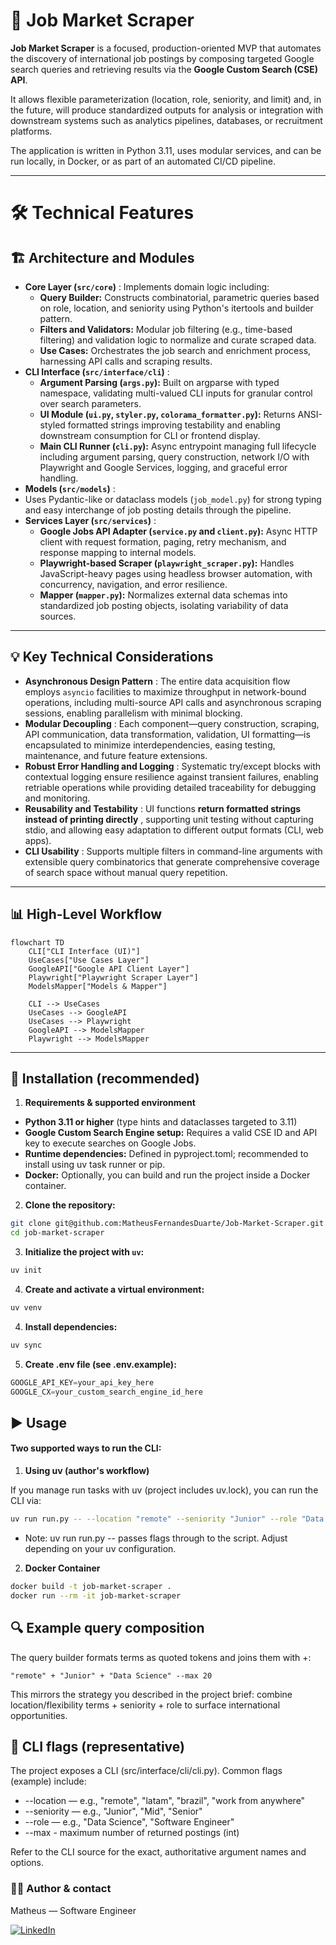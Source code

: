 # 🧠 Job Market Scraper

**Job Market Scraper** is a focused, production-oriented MVP that automates the discovery of international job postings by composing targeted Google search queries and retrieving results via the **Google Custom Search (CSE) API**.

It allows flexible parameterization (location, role, seniority, and limit) and, in the future, will produce standardized outputs for analysis or integration with downstream systems such as analytics pipelines, databases, or recruitment platforms.

The application is written in Python 3.11, uses modular services, and can be run locally, in Docker, or as part of an automated CI/CD pipeline.

---

# 🛠️ Technical Features

## 🏗️ Architecture and Modules

* **Core Layer (`src/core`)** : Implements domain logic including:
    * **Query Builder:** Constructs combinatorial, parametric queries based on role, location, and seniority using Python's itertools and builder pattern.
    * **Filters and Validators:** Modular job filtering (e.g., time-based filtering) and validation logic to normalize and curate scraped data.
    * **Use Cases:** Orchestrates the job search and enrichment process, harnessing API calls and scraping results.
* **CLI Interface (`src/interface/cli`)** :
    * **Argument Parsing (`args.py`):** Built on argparse with typed namespace, validating multi-valued CLI inputs for granular control over search parameters.
    * **UI Module (`ui.py`, `styler.py`, `colorama_formatter.py`):** Returns ANSI-styled formatted strings improving testability and enabling downstream consumption for CLI or frontend display.
    * **Main CLI Runner (`cli.py`):** Async entrypoint managing full lifecycle including argument parsing, query construction, network I/O with Playwright and Google Services, logging, and graceful error handling.
* **Models (`src/models`)** :
* Uses Pydantic-like or dataclass models (`job_model.py`) for strong typing and easy interchange of job posting details through the pipeline.
* **Services Layer (`src/services`)** :
    * **Google Jobs API Adapter (`service.py` and `client.py`):** Async HTTP client with request formation, paging, retry mechanism, and response mapping to internal models.
    * **Playwright-based Scraper (`playwright_scraper.py`):** Handles JavaScript-heavy pages using headless browser automation, with concurrency, navigation, and error resilience.
    * **Mapper (`mapper.py`):** Normalizes external data schemas into standardized job posting objects, isolating variability of data sources.

---

## 💡 Key Technical Considerations

* **Asynchronous Design Pattern** :
  The entire data acquisition flow employs `asyncio` facilities to maximize throughput in network-bound operations, including multi-source API calls and asynchronous scraping sessions, enabling parallelism with minimal blocking.
* **Modular Decoupling** :
  Each component—query construction, scraping, API communication, data transformation, validation, UI formatting—is encapsulated to minimize interdependencies, easing testing, maintenance, and future feature extensions.
* **Robust Error Handling and Logging** :
  Systematic try/except blocks with contextual logging ensure resilience against transient failures, enabling retriable operations while providing detailed traceability for debugging and monitoring.
* **Reusability and Testability** :
  UI functions  **return formatted strings instead of printing directly** , supporting unit testing without capturing stdio, and allowing easy adaptation to different output formats (CLI, web apps).
* **CLI Usability** :
  Supports multiple filters in command-line arguments with extensible query combinatorics that generate comprehensive coverage of search space without manual query repetition.

---

## 📊 High-Level Workflow

```mermaid
flowchart TD
    CLI["CLI Interface (UI)"]
    UseCases["Use Cases Layer"]
    GoogleAPI["Google API Client Layer"]
    Playwright["Playwright Scraper Layer"]
    ModelsMapper["Models & Mapper"]

    CLI --> UseCases
    UseCases --> GoogleAPI
    UseCases --> Playwright
    GoogleAPI --> ModelsMapper
    Playwright --> ModelsMapper
```

---

## 🧩 Installation (recommended)

1. **Requirements & supported environment**

- **Python 3.11 or higher** (type hints and dataclasses targeted to 3.11)
- **Google Custom Search Engine setup:** Requires a valid CSE ID and API key to execute searches on Google Jobs.
- **Runtime dependencies:** Defined in pyproject.toml; recommended to install using uv task runner or pip.
- **Docker:** Optionally, you can build and run the project inside a Docker container.


2. **Clone the repository:**

```bash
git clone git@github.com:MatheusFernandesDuarte/Job-Market-Scraper.git
cd job-market-scraper
```

3. **Initialize the project with ``uv``:**
```bash
uv init
```

4. **Create and activate a virtual environment:**
```bash
uv venv
```

4. **Install dependencies:**
```python
uv sync
```

5. **Create .env file (see .env.example):**

```python
GOOGLE_API_KEY=your_api_key_here
GOOGLE_CX=your_custom_search_engine_id_here
```

## ▶️ Usage

#### Two supported ways to run the CLI:

1. **Using uv (author's workflow)**

If you manage run tasks with uv (project includes uv.lock), you can run the CLI via:

```bash
uv run run.py -- --location "remote" --seniority "Junior" --role "Data Science" --max 20
```

- Note: uv run run.py -- passes flags through to the script. Adjust depending on your uv configuration.

2. **Docker Container**

```bash
docker build -t job-market-scraper .
docker run --rm -it job-market-scraper
```

## 🔍 Example query composition

The query builder formats terms as quoted tokens and joins them with +:

```arduino
"remote" + "Junior" + "Data Science" --max 20
```

This mirrors the strategy you described in the project brief: combine location/flexibility terms + seniority + role to surface international opportunities.

## 🚩 CLI flags (representative)

The project exposes a CLI (src/interface/cli/cli.py). Common flags (example) include:

- --location — e.g., "remote", "latam", "brazil", "work from anywhere"
- --seniority — e.g., "Junior", "Mid", "Senior"
- --role — e.g., "Data Science", "Software Engineer"
- --max - maximum number of returned postings (int)

Refer to the CLI source for the exact, authoritative argument names and options.

### 🧑‍💻 Author & contact

Matheus — Software Engineer

[![LinkedIn](https://img.shields.io/badge/LinkedIn-0077B5?style=for-the-badge&logo=linkedin&logoColor=white)](https://www.linkedin.com/in/seu-matthfeeer)
